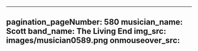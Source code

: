 ------
pagination_pageNumber: 580
musician_name: Scott
band_name: The Living End
img_src: images/musician0589.png
onmouseover_src: 
------